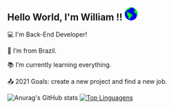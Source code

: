 
## Hello World, I'm William !! <img src=https://github.com/Williamluqui/williamluqui/blob/main/Earth.gif width="30"> 

 

:computer: I'm Back-End Developer!

:house_with_garden: I’m from Brazil.

:books: I’m currently learning everything.

:outbox_tray: 2021 Goals: create a new project and find a new job.

![Anurag's GitHub stats](https://github-readme-stats.vercel.app/api?username=williamluqui&show_icons=true&theme=dracula)
[![Top Linguagens](https://github-readme-stats.vercel.app/api/top-langs/?username=williamluqui&layout=compact&langs_count=8&theme=dracula)](https://github.com/williamluqui/github-readme-stats)
